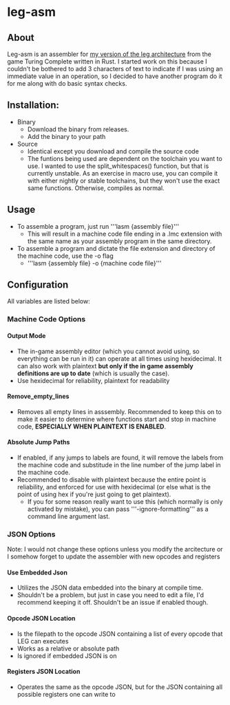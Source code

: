 # leg-asm

## About
Leg-asm is an assembler for [my version of the leg architecture](www.github.com/Retr0r0cket/leg) from the game Turing Complete written in Rust. I started work on this because I couldn't be bothered to add 3 characters of text to indicate if I was using an immediate value in an operation, so I decided to have another program do it for me along with do basic syntax checks.

## Installation:
- Binary
    - Download the binary from releases.
    - Add the binary to your path
- Source
    - Identical except you download and compile the source code
    - The funtions being used are dependent on the toolchain you want to use. I wanted to use the split_whitespaces() function, but that is currently unstable. As an exercise in macro use, you can compile it with either nightly or stable toolchains, but they won't use the exact same functions. Otherwise, compiles as normal.

## Usage
- To assemble a program, just run '''lasm {assembly file}'''
    - This will result in a machine code file ending in a .lmc extension with the same name as your assembly program in the same directory.
- To assemble a program and dictate the file extension and directory of the machine code, use the -o flag
    - '''lasm {assembly file} -o {machine code file}'''

## Configuration
All variables are listed below:

### Machine Code Options
#### Output Mode
- The in-game assembly editor (which you cannot avoid using, so everything can be run in it) can operate at all times using hexidecimal. It can also work with plaintext **but only if the in game assembly definitions are up to date** (which is usually the case). 
- Use hexidecimal for reliability, plaintext for readability
#### Remove_empty_lines
- Removes all empty lines in asssembly. Recommended to keep this on to make it easier to determine where functions start and stop in machine code, **ESPECIALLY WHEN PLAINTEXT IS ENABLED**.
#### Absolute Jump Paths
- If enabled, if any jumps to labels are found, it will remove the labels from the machine code and substitude in the line number of the jump label in the machine code.
- Recommended to disable with plaintext because the entire point is reliability, and enforced for use with hexidecimal (or else what is the point of using hex if you're just going to get plaintext).
    - If you for some reason really want to use this (which normally is only activated by mistake), you can pass '''-ignore-formatting''' as a command line argument last.

### JSON Options
Note: I would not change these options unless you modify the arcitecture or I somehow forget to update the assembler with new opcodes and registers
#### Use Embedded Json
- Utilizes the JSON data embedded into the binary at compile time.
- Shouldn't be a problem, but just in case you need to edit a file, I'd recommend keeping it off. Shouldn't be an issue if enabled though.
#### Opcode JSON Location
- Is the filepath to the opcode JSON containing a list of every opcode that LEG can executes
- Works as a relative or absolute path
- Is ignored if embedded JSON is on
#### Registers JSON Location
- Operates the same as the opcode JSON, but for the JSON containing all possible registers one can write to
